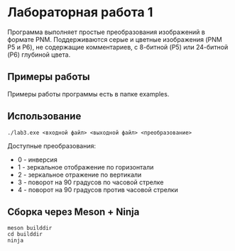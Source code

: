 # Лабораторная работа 1

Программа выполняет простые преобразования изображений в формате PNM. Поддерживаются серые и цветные изображения (PNM P5 и P6), не содержащие комментариев, с 8-битной (P5) или 24-битной (P6) глубиной цвета.

## Примеры работы

Примеры работы программы есть в папке examples.

## Использование

```shell
./lab3.exe <входной файл> <выходной файл> <преобразование>
```

Доступные преобразования:
* 0 - инверсия
* 1 - зеркальное отображение по горизонтали
* 2 - зеркальное отражение по вертикали
* 3 - поворот на 90 градусов по часовой стрелке
* 4 - поворот на 90 градусов против часовой стрелки

## Сборка через Meson + Ninja

```shell
meson builddir
cd builddir
ninja
```
